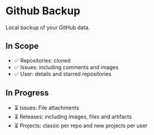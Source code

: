 # Github Backup

Local backup of your GitHub data.

## In Scope

- ✅ Repositories: cloned
- ✅ Issues: including comments and images
- ✅ User: details and starred repositories  

## In Progress
- ⏳ Issues: File attachments
- ⏳ Releases: including images, files and artifacts
- ⏳ Projects: classic per repo and new projects per user

